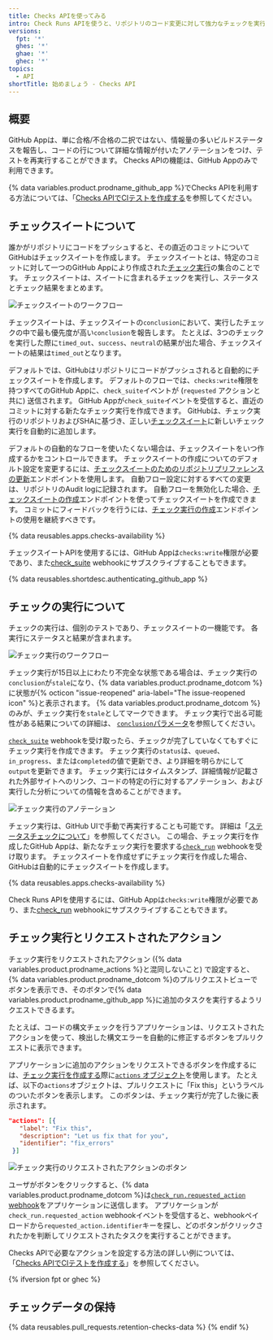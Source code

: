 ```yaml
---
title: Checks APIを使ってみる
intro: Check Runs APIを使うと、リポジトリのコード変更に対して強力なチェックを実行するGitHub Appを構築できます。 継続的インテグレーション、コードの構文チェック、コードのスキャンサービスを実行し、コミットについて詳細なフィードバックを行うアプリを作成できます。
versions:
  fpt: '*'
  ghes: '*'
  ghae: '*'
  ghec: '*'
topics:
  - API
shortTitle: 始めましょう - Checks API
---
```


## 概要

GitHub Appは、単に合格/不合格の二択ではない、情報量の多いビルドステータスを報告し、コードの行について詳細な情報が付いたアノテーションをつけ、テストを再実行することができます。 Checks APIの機能は、GitHub Appのみで利用できます。

{% data variables.product.prodname_github_app %}でChecks APIを利用する方法については、「[Checks APIでCIテストを作成する](/apps/quickstart-guides/creating-ci-tests-with-the-checks-api/)を参照してください。

## チェックスイートについて

誰かがリポジトリにコードをプッシュすると、その直近のコミットについてGitHubはチェックスイートを作成します。 チェックスイートとは、特定のコミットに対して一つのGitHub Appにより作成された[チェック実行](/rest/reference/checks#check-runs)の集合のことです。 チェックスイートは、スイートに含まれるチェックを実行し、ステータスとチェック結果をまとめます。

![チェックスイートのワークフロー](/assets/images/check_suites.png)

チェックスイートは、チェックスイートの`conclusion`において、実行したチェックの中で最も優先度が高い`conclusion`を報告します。 たとえば、3つのチェックを実行した際に`timed_out`、`success`、`neutral`の結果が出た場合、チェックスイートの結果は`timed_out`となります。

デフォルトでは、GitHubはリポジトリにコードがプッシュされると自動的にチェックスイートを作成します。 デフォルトのフローでは、`checks:write`権限を持つすべてのGitHub Appに、`check_suite`イベントが (`requested` アクションと共に) 送信されます。 GitHub Appが`check_suite`イベントを受信すると、直近のコミットに対する新たなチェック実行を作成できます。 GitHubは、チェック実行のリポジトリおよびSHAに基づき、正しい[チェックスイート](/rest/reference/checks#check-suites)に新しいチェック実行を自動的に追加します。

デフォルトの自動的なフローを使いたくない場合は、チェックスイートをいつ作成するかをコントロールできます。 チェックスイートの作成についてのデフォルト設定を変更するには、[チェックスイートのためのリポジトリプリファレンスの更新](/rest/reference/checks#update-repository-preferences-for-check-suites)エンドポイントを使用します。 自動フロー設定に対するすべての変更は、リポジトリのAudit logに記録されます。 自動フローを無効化した場合、[チェックスイートの作成](/rest/reference/checks#create-a-check-suite)エンドポイントを使ってチェックスイートを作成できます。 コミットにフィードバックを行うには、[チェック実行の作成](/rest/reference/checks#create-a-check-run)エンドポイントの使用を継続すべきです。

{% data reusables.apps.checks-availability %}

チェックスイートAPIを使用するには、GitHub Appは`checks:write`権限が必要であり、また[check_suite](/webhooks/event-payloads/#check_suite) webhookにサブスクライブすることもできます。

{% data reusables.shortdesc.authenticating_github_app %}

## チェックの実行について

チェックの実行は、個別のテストであり、チェックスイートの一機能です。 各実行にステータスと結果が含まれます。

![チェック実行のワークフロー](/assets/images/check_runs.png)

チェック実行が15日以上にわたり不完全な状態である場合は、チェック実行の`conclusion`が`stale`になり、{% data variables.product.prodname_dotcom %}に状態が{% octicon "issue-reopened" aria-label="The issue-reopened icon" %}と表示されます。 {% data variables.product.prodname_dotcom %}のみが、チェック実行を`stale`としてマークできます。 チェック実行で出る可能性がある結果についての詳細は、 [`conclusion`パラメータ](/rest/reference/checks#create-a-check-run--parameters)を参照してください。

[`check_suite`](/webhooks/event-payloads/#check_suite) webhookを受け取ったら、チェックが完了していなくてもすぐにチェック実行を作成できます。 チェック実行の`status`は、`queued`、`in_progress`、または`completed`の値で更新でき、より詳細を明らかにして`output`を更新できます。 チェック実行にはタイムスタンプ、詳細情報が記載された外部サイトへのリンク、コードの特定の行に対するアノテーション、および実行した分析についての情報を含めることができます。

![チェック実行のアノテーション](/assets/images/check_run_annotations.png)

チェック実行は、GitHub UIで手動で再実行することも可能です。 詳細は「[ステータスチェックについて](/articles/about-status-checks#checks)」を参照してください。 この場合、チェック実行を作成したGitHub Appは、新たなチェック実行を要求する[`check_run`](/webhooks/event-payloads/#check_run) webhookを受け取ります。 チェックスイートを作成せずにチェック実行を作成した場合、GitHubは自動的にチェックスイートを作成します。

{% data reusables.apps.checks-availability %}

Check Runs APIを使用するには、GitHub Appは`checks:write`権限が必要であり、また[check_run](/webhooks/event-payloads#check_run) webhookにサブスクライブすることもできます。

## チェック実行とリクエストされたアクション

チェック実行をリクエストされたアクション ({% data variables.product.prodname_actions %}と混同しないこと) で設定すると、 {% data variables.product.prodname_dotcom %}のプルリクエストビューでボタンを表示でき、そのボタンで{% data variables.product.prodname_github_app %}に追加のタスクを実行するようリクエストできるます。

たとえば、コードの構文チェックを行うアプリケーションは、リクエストされたアクションを使って、検出した構文エラーを自動的に修正するボタンをプルリクエストに表示できます。

アプリケーションに追加のアクションをリクエストできるボタンを作成するには、[チェック実行を作成する](/rest/reference/checks/#create-a-check-run)際に[`actions` オブジェクト](/rest/reference/checks#create-a-check-run--parameters)を使用します。 たとえば、以下の`actions`オブジェクトは、プルリクエストに「Fix this」というラベルのついたボタンを表示します。 このボタンは、チェック実行が完了した後に表示されます。

   ```json
  "actions": [{
      "label": "Fix this",
      "description": "Let us fix that for you",
      "identifier": "fix_errors"
    }]
  ```

  ![チェック実行のリクエストされたアクションのボタン](/assets/images/github-apps/github_apps_checks_fix_this_button.png)

ユーザがボタンをクリックすると、{% data variables.product.prodname_dotcom %}は[`check_run.requested_action` webhook](/webhooks/event-payloads/#check_run)をアプリケーションに送信します。 アプリケーションが`check_run.requested_action` webhookイベントを受信すると、webhookペイロードから`requested_action.identifier`キーを探し、どのボタンがクリックされたかを判断してリクエストされたタスクを実行することができます。

Checks APIで必要なアクションを設定する方法の詳しい例については、「[Checks APIでCIテストを作成する](/apps/quickstart-guides/creating-ci-tests-with-the-checks-api/#part-2-creating-the-octo-rubocop-ci-test)」を参照してください。

{% ifversion fpt or ghec %}
## チェックデータの保持

{% data reusables.pull_requests.retention-checks-data %}
{% endif %}
